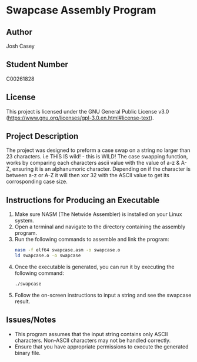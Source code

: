 # Swapcase Assembly Program

## Author
Josh Casey

## Student Number
C00261828

## License
This project is licensed under the GNU General Public License v3.0 (https://www.gnu.org/licenses/gpl-3.0.en.html#license-text). 

## Project Description
The project was designed to preform a case swap on a string no larger than 23 characters. i.e THIS IS wild! - this is WILD!
The case swapping function, works by comparing each characters ascii value with the value of a-z & A-Z, ensuring it is an alphanumoric character. 
Depending on if the character is between a-z or A-Z it will then xor 32 with the ASCII value to get its corrosponding case size.  

## Instructions for Producing an Executable
1. Make sure NASM (The Netwide Assembler) is installed on your Linux system.
2. Open a terminal and navigate to the directory containing the assembly program.
3. Run the following commands to assemble and link the program:
    ```bash
    nasm -f elf64 swapcase.asm -o swapcase.o
    ld swapcase.o -o swapcase
    ```
4. Once the executable is generated, you can run it by executing the following command:
    ```bash
    ./swapcase
    ```
5. Follow the on-screen instructions to input a string and see the swapcase result.

## Issues/Notes
- This program assumes that the input string contains only ASCII characters. Non-ASCII characters may not be handled correctly.
- Ensure that you have appropriate permissions to execute the generated binary file.
